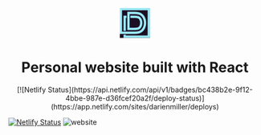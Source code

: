 <p align="center">
  <img  width="60px" height="60px" alt="logo" src="./src/img/logo1.PNG">
</p>
<h1 align="center">Personal website built with React</h1>


<p align="center">
[![Netlify Status](https://api.netlify.com/api/v1/badges/bc438b2e-9f12-4bbe-987e-d36fcef20a2f/deploy-status)](https://app.netlify.com/sites/darienmiller/deploys)
</p>

[![Netlify Status](https://api.netlify.com/api/v1/badges/bc438b2e-9f12-4bbe-987e-d36fcef20a2f/deploy-status)](https://app.netlify.com/sites/darienmiller/deploys)
<img width="960" alt="website" src="https://user-images.githubusercontent.com/32966645/146275710-35b0c9e9-ecdb-49e0-9c44-0561f923b6cc.PNG">


